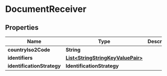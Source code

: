 

# DocumentReceiver


## Properties

| Name | Type | Description | Notes |
|------------ | ------------- | ------------- | -------------|
|**countryIso2Code** | **String** |  |  |
|**identifiers** | [**List&lt;StringStringKeyValuePair&gt;**](StringStringKeyValuePair.md) |  |  |
|**identificationStrategy** | **IdentificationStrategy** |  |  |



